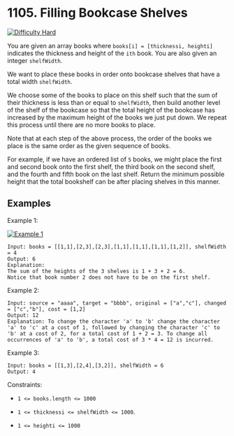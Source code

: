 

# 1105. Filling Bookcase Shelves

[![Difficulty Hard](https://img.shields.io/badge/Difficulty-Medium-orange)]()


You are given an array books where `books[i] = [thicknessi, heighti]` indicates the thickness and height of the `ith` book. You are also given an integer `shelfWidth`.

We want to place these books in order onto bookcase shelves that have a total width `shelfWidth`.

We choose some of the books to place on this shelf such that the sum of their thickness is less than or equal to `shelfWidth`, then build another level of the shelf of the bookcase so that the total height of the bookcase has increased by the maximum height of the books we just put down. We repeat this process until there are no more books to place.

Note that at each step of the above process, the order of the books we place is the same order as the given sequence of books.

For example, if we have an ordered list of `5` books, we might place the first and second book onto the first shelf, the third book on the second shelf, and the fourth and fifth book on the last shelf.
Return the minimum possible height that the total bookshelf can be after placing shelves in this manner.
 

## Examples

Example 1:

[![Example 1](https://assets.leetcode.com/uploads/2019/06/24/shelves.png)]()

```
Input: books = [[1,1],[2,3],[2,3],[1,1],[1,1],[1,1],[1,2]], shelfWidth = 4
Output: 6
Explanation:
The sum of the heights of the 3 shelves is 1 + 3 + 2 = 6.
Notice that book number 2 does not have to be on the first shelf.
```

Example 2:


```
Input: source = "aaaa", target = "bbbb", original = ["a","c"], changed = ["c","b"], cost = [1,2]
Output: 12
Explanation: To change the character 'a' to 'b' change the character 'a' to 'c' at a cost of 1, followed by changing the character 'c' to 'b' at a cost of 2, for a total cost of 1 + 2 = 3. To change all occurrences of 'a' to 'b', a total cost of 3 * 4 = 12 is incurred.
```

Example 3:

```
Input: books = [[1,3],[2,4],[3,2]], shelfWidth = 6
Output: 4
```



Constraints:

- `1 <= books.length <= 1000`

- `1 <= thicknessi <= shelfWidth <= 1000`.

- `1 <= heighti <= 1000`
